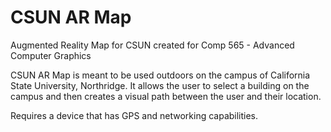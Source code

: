 # CSUN AR Map
Augmented Reality Map for CSUN created for Comp 565 - Advanced Computer Graphics

CSUN AR Map is meant to be used outdoors on the campus of California State University, Northridge. It allows the user to select a building on the campus and then creates a visual path between the user and their location.

Requires a device that has GPS and networking capabilities. 

